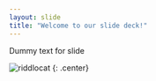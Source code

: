 ```yaml
---
layout: slide
title: "Welcome to our slide deck!"
---
```


Dummy text for slide

![riddlocat](https://octodex.github.com/images/riddlocat.png)
{: .center}
